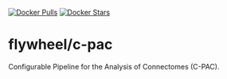 [![Docker Pulls](https://img.shields.io/docker/pulls/flywheel/c-pac.svg)](https://hub.docker.com/r/flywheel/c-pac/)
[![Docker Stars](https://img.shields.io/docker/stars/flywheel/c-pac.svg)](https://hub.docker.com/r/flywheel/c-pac/)

# flywheel/c-pac
Configurable Pipeline for the Analysis of Connectomes (C-PAC).
